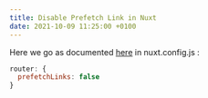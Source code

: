 ```yaml
---
title: Disable Prefetch Link in Nuxt
date: 2021-10-09 11:25:00 +0100
---
```




Here we go as documented [here](https://nuxtjs.org/docs/features/nuxt-components/) in nuxt.config.js :

```js
router: {
  prefetchLinks: false
}
```

